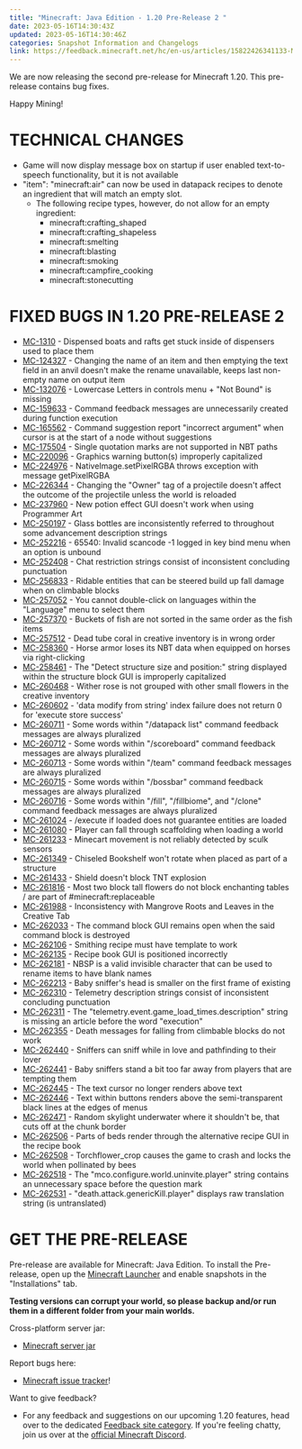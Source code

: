 ```yaml
---
title: "Minecraft: Java Edition - 1.20 Pre-Release 2 "
date: 2023-05-16T14:30:43Z
updated: 2023-05-16T14:30:46Z
categories: Snapshot Information and Changelogs
link: https://feedback.minecraft.net/hc/en-us/articles/15822426341133-Minecraft-Java-Edition-1-20-Pre-Release-2-
---
```


We are now releasing the second pre-release for Minecraft 1.20. This pre-release contains bug fixes.

Happy Mining!

# TECHNICAL CHANGES

-   Game will now display message box on startup if user enabled text-to-speech functionality, but it is not available
-   \"item\": \"minecraft:air\" can now be used in datapack recipes to denote an ingredient that will match an empty slot.
    -   The following recipe types, however, do not allow for an empty ingredient:
        -   minecraft:crafting_shaped
        -   minecraft:crafting_shapeless
        -   minecraft:smelting
        -   minecraft:blasting
        -   minecraft:smoking
        -   minecraft:campfire_cooking
        -   minecraft:stonecutting

# FIXED BUGS IN 1.20 PRE-RELEASE 2

-   [MC-1310](https://bugs.mojang.com/browse/MC-1310) - Dispensed boats and rafts get stuck inside of dispensers used to place them
-   [MC-124327](https://bugs.mojang.com/browse/MC-124327) - Changing the name of an item and then emptying the text field in an anvil doesn\'t make the rename unavailable, keeps last non-empty name on output item
-   [MC-132076](https://bugs.mojang.com/browse/MC-132076) - Lowercase Letters in controls menu + \"Not Bound\" is missing
-   [MC-159633](https://bugs.mojang.com/browse/MC-159633) - Command feedback messages are unnecessarily created during function execution
-   [MC-165562](https://bugs.mojang.com/browse/MC-165562) - Command suggestion report \"incorrect argument\" when cursor is at the start of a node without suggestions
-   [MC-175504](https://bugs.mojang.com/browse/MC-175504) - Single quotation marks are not supported in NBT paths
-   [MC-220096](https://bugs.mojang.com/browse/MC-220096) - Graphics warning button(s) improperly capitalized
-   [MC-224976](https://bugs.mojang.com/browse/MC-224976) - NativeImage.setPixelRGBA throws exception with message getPixelRGBA
-   [MC-226344](https://bugs.mojang.com/browse/MC-226344) - Changing the \"Owner\" tag of a projectile doesn\'t affect the outcome of the projectile unless the world is reloaded
-   [MC-237960](https://bugs.mojang.com/browse/MC-237960) - New potion effect GUI doesn\'t work when using Programmer Art
-   [MC-250197](https://bugs.mojang.com/browse/MC-250197) - Glass bottles are inconsistently referred to throughout some advancement description strings
-   [MC-252216](https://bugs.mojang.com/browse/MC-252216) - 65540: Invalid scancode -1 logged in key bind menu when an option is unbound
-   [MC-252408](https://bugs.mojang.com/browse/MC-252408) - Chat restriction strings consist of inconsistent concluding punctuation
-   [MC-256833](https://bugs.mojang.com/browse/MC-256833) - Ridable entities that can be steered build up fall damage when on climbable blocks
-   [MC-257052](https://bugs.mojang.com/browse/MC-257052) - You cannot double-click on languages within the \"Language\" menu to select them
-   [MC-257370](https://bugs.mojang.com/browse/MC-257370) - Buckets of fish are not sorted in the same order as the fish items
-   [MC-257512](https://bugs.mojang.com/browse/MC-257512) - Dead tube coral in creative inventory is in wrong order
-   [MC-258360](https://bugs.mojang.com/browse/MC-258360) - Horse armor loses its NBT data when equipped on horses via right-clicking
-   [MC-258461](https://bugs.mojang.com/browse/MC-258461) - The \"Detect structure size and position:\" string displayed within the structure block GUI is improperly capitalized
-   [MC-260468](https://bugs.mojang.com/browse/MC-260468) - Wither rose is not grouped with other small flowers in the creative inventory
-   [MC-260602](https://bugs.mojang.com/browse/MC-260602) - \'data modify from string\' index failure does not return 0 for \'execute store success\'
-   [MC-260711](https://bugs.mojang.com/browse/MC-260711) - Some words within \"/datapack list\" command feedback messages are always pluralized
-   [MC-260712](https://bugs.mojang.com/browse/MC-260712) - Some words within \"/scoreboard\" command feedback messages are always pluralized
-   [MC-260713](https://bugs.mojang.com/browse/MC-260713) - Some words within \"/team\" command feedback messages are always pluralized
-   [MC-260715](https://bugs.mojang.com/browse/MC-260715) - Some words within \"/bossbar\" command feedback messages are always pluralized
-   [MC-260716](https://bugs.mojang.com/browse/MC-260716) - Some words within \"/fill\", \"/fillbiome\", and \"/clone\" command feedback messages are always pluralized
-   [MC-261024](https://bugs.mojang.com/browse/MC-261024) - /execute if loaded does not guarantee entities are loaded
-   [MC-261080](https://bugs.mojang.com/browse/MC-261080) - Player can fall through scaffolding when loading a world
-   [MC-261233](https://bugs.mojang.com/browse/MC-261233) - Minecart movement is not reliably detected by sculk sensors
-   [MC-261349](https://bugs.mojang.com/browse/MC-261349) - Chiseled Bookshelf won\'t rotate when placed as part of a structure
-   [MC-261433](https://bugs.mojang.com/browse/MC-261433) - Shield doesn\'t block TNT explosion
-   [MC-261816](https://bugs.mojang.com/browse/MC-261816) - Most two block tall flowers do not block enchanting tables / are part of #minecraft:replaceable
-   [MC-261988](https://bugs.mojang.com/browse/MC-261988) - Inconsistency with Mangrove Roots and Leaves in the Creative Tab
-   [MC-262033](https://bugs.mojang.com/browse/MC-262033) - The command block GUI remains open when the said command block is destroyed
-   [MC-262106](https://bugs.mojang.com/browse/MC-262106) - Smithing recipe must have template to work
-   [MC-262135](https://bugs.mojang.com/browse/MC-262135) - Recipe book GUI is positioned incorrectly
-   [MC-262181](https://bugs.mojang.com/browse/MC-262181) - NBSP is a valid invisible character that can be used to rename items to have blank names
-   [MC-262213](https://bugs.mojang.com/browse/MC-262213) - Baby sniffer\'s head is smaller on the first frame of existing
-   [MC-262310](https://bugs.mojang.com/browse/MC-262310) - Telemetry description strings consist of inconsistent concluding punctuation
-   [MC-262311](https://bugs.mojang.com/browse/MC-262311) - The \"telemetry.event.game_load_times.description\" string is missing an article before the word \"execution\"
-   [MC-262355](https://bugs.mojang.com/browse/MC-262355) - Death messages for falling from climbable blocks do not work
-   [MC-262440](https://bugs.mojang.com/browse/MC-262440) - Sniffers can sniff while in love and pathfinding to their lover
-   [MC-262441](https://bugs.mojang.com/browse/MC-262441) - Baby sniffers stand a bit too far away from players that are tempting them
-   [MC-262445](https://bugs.mojang.com/browse/MC-262445) - The text cursor no longer renders above text
-   [MC-262446](https://bugs.mojang.com/browse/MC-262446) - Text within buttons renders above the semi-transparent black lines at the edges of menus
-   [MC-262471](https://bugs.mojang.com/browse/MC-262471) - Random skylight underwater where it shouldn\'t be, that cuts off at the chunk border
-   [MC-262506](https://bugs.mojang.com/browse/MC-262506) - Parts of beds render through the alternative recipe GUI in the recipe book
-   [MC-262508](https://bugs.mojang.com/browse/MC-262508) - Torchflower_crop causes the game to crash and locks the world when pollinated by bees
-   [MC-262518](https://bugs.mojang.com/browse/MC-262518) - The \"mco.configure.world.uninvite.player\" string contains an unnecessary space before the question mark
-   [MC-262531](https://bugs.mojang.com/browse/MC-262531) - \"death.attack.genericKill.player\" displays raw translation string (is untranslated)

# GET THE PRE-RELEASE

Pre-release are available for Minecraft: Java Edition. To install the Pre-release, open up the [Minecraft Launcher](https://www.minecraft.net/download.html) and enable snapshots in the \"Installations\" tab.

**Testing versions can corrupt your world, so please backup and/or run them in a different folder from your main worlds.**

Cross-platform server jar:

-   [Minecraft server jar](https://piston-data.mojang.com/v1/objects/fce02f0ed50b4722f8ec58acef06275b91cde08d/server.jar)

Report bugs here:

-   [Minecraft issue tracker](https://bugs.mojang.com/projects/MC/summary)!

Want to give feedback?

-   For any feedback and suggestions on our upcoming 1.20 features, head over to the dedicated [Feedback site category](https://aka.ms/MC120Feedback). If you\'re feeling chatty, join us over at the [official Minecraft Discord](https://discordapp.com/invite/minecraft).
